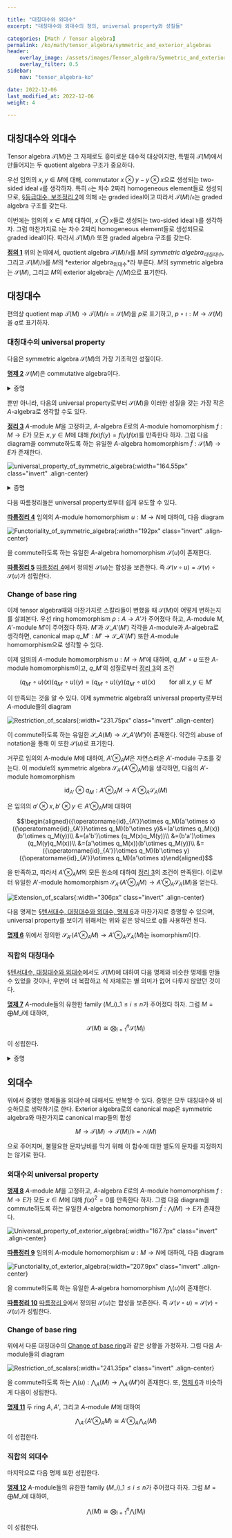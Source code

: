 ```yaml
---

title: "대칭대수와 외대수"
excerpt: "대칭대수와 외대수의 정의, universal property와 성질들"

categories: [Math / Tensor algebra]
permalink: /ko/math/tensor_algebra/symmetric_and_exterior_algebras
header:
    overlay_image: /assets/images/Tensor_algebra/Symmetric_and_exterior_algebras.png
    overlay_filter: 0.5
sidebar: 
    nav: "tensor_algebra-ko"

date: 2022-12-06
last_modified_at: 2022-12-06
weight: 4

---
```


## 대칭대수와 외대수

Tensor algebra $\mathcal{T}(M)$은 그 자체로도 흥미로운 대수적 대상이지만, 특별히 $\mathcal{T}(M)$에서 만들어지는 두 quotient algebra 구조가 중요하다. 

우선 임의의 $x,y\in M$에 대해, commutator $x\otimes y-y\otimes x$으로 생성되는 two-sided ideal $\mathfrak{a}$를 생각하자. 특히 $\mathfrak{a}$는 차수 2짜리 homogeneous element들로 생성되므로, [§등급대수, 보조정리 2](/ko/math/tensor_algebra/graded_homomorphism#lem2)에 의해 $\mathfrak{a}$는 graded ideal이고 따라서 $\mathcal{T}(M)/\mathfrak{a}$는 graded algebra 구조를 갖는다. 

이번에는 임의의 $x\in M$에 대하여, $x\otimes x$들로 생성되는 two-sided ideal $\mathfrak{b}$를 생각하자. 그럼 마찬가지로 $\mathfrak{b}$는 차수 2짜리 homogeneous element들로 생성되므로 graded ideal이다. 따라서 $\mathcal{T}(M)/\mathfrak{b}$ 또한 graded algebra 구조를 갖는다.

<div class="definition" markdown="1">

<ins id="df1">**정의 1**</ins> 위의 논의에서, quotient algebra $\mathcal{T}(M)/\mathfrak{a}$를 $M$의 *symmetric algebra<sub>대칭대수</sub>*, 그리고 $\mathcal{T}(M)/\mathfrak{b}$를 $M$의 *exterior algebra<sub>외대수</sub>*라 부른다. $M$의 symmetric algebra는 $\mathcal{S}(M)$, 그리고 $M$의 exterior algebra는 $\bigwedge(M)$으로 표기한다.

</div>

## 대칭대수

편의상 quotient map $\mathcal{T}(M)\rightarrow\mathcal{T}(M)/\mathfrak{a}=\mathcal{S}(M)$을 $p$로 표기하고, $p\circ\iota:M\rightarrow \mathcal{S}(M)$을 $q$로 표기하자. 

### 대칭대수의 universal property 

다음은 symmetric algebra $\mathcal{S}(M)$의 가장 기초적인 성질이다.

<div class="proposition" markdown="1">

<ins id="pp2">**명제 2**</ins> $\mathcal{S}(M)$은 commutative algebra이다.

</div>
<details class="proof" markdown="1">
<summary>증명</summary>

임의의 $x,y\in M$에 대하여, 

$$q(x)q(y)-q(y)q(x)=(p\circ\iota)(x)(p\circ\iota)(y)-(p\circ\iota)(y)(p\circ\iota)(x)=p(\iota(x)\iota(y)-\iota(y)\iota(x))=0$$

가 성립한다. 한편 $\mathcal{S}(M)$은 $q(x)$들로 생성되고, 이러한 원소들이 모두 commute하므로 원하는 명제가 성립한다.

</details>

뿐만 아니라, 다음의 universal property로부터 $\mathcal{S}(M)$을 이러한 성질을 갖는 가장 작은 $A$-algebra로 생각할 수도 있다.

<div class="proposition" markdown="1">

<ins id="thm3">**정리 3**</ins> $A$-module $M$을 고정하고, $A$-algebra $E$로의 $A$-module homomorphism $f:M\rightarrow E$가 모든 $x,y\in M$에 대해 $f(x)f(y)=f(y)f(x)$를 만족한다 하자. 그럼 다음 diagram을 commute하도록 하는 유일한 $A$-algebra homomorphism $\tilde{f}:\mathcal{S}(M)\rightarrow E$가 존재한다.

![universal_property_of_symmetric_algebra](/assets/images/Tensor_algebra/Symmetric_and_exterior_algebra-1.png){:width="164.55px" class="invert" .align-center}

</div>
<details class="proof" markdown="1">
<summary>증명</summary>

[명제 2](#pp2)의 증명과 같이, $\mathcal{S}(M)$들은 $q(x)$들로 생성되므로 $\tilde{f}$는 유일해야 한다는 것이 자명하다. 따라서 존재성만 증명하면 충분하다. 

Tensor algebra $\mathcal{T}(M)$의 universal property에 의하여, 다음 diagram을 commute하도록 하는 유일한 $A$-algebra homomorphism $\mathcal{T}(M)\rightarrow E$가 존재한다. 

![universal_property_of_tensor_algebra](/assets/images/Tensor_algebra/Symmetric_and_exterior_algebra-2.png){:width="166.95px" class="invert" .align-center}

그런데 주어진 조건 $f(x)f(y)-f(y)f(x)=0$에 의해 이 함수의 kernel이 $\mathfrak{a}$를 포함하므로, 다음의 diagram

![first_isomorphism](/assets/images/Tensor_algebra/Symmetric_and_exterior_algebra-3.png){:width="182.25px" class="invert" .align-center}

을 commute하도록 하는 유일한 $\mathcal{T}(M)/\mathfrak{a}\rightarrow E$가 존재한다. 이로부터 원하는 결과를 얻는다.

</details>

다음 따름정리들은 universal property로부터 쉽게 유도할 수 있다.

<div class="proposition" markdown="1">

<ins id="crl4">**따름정리 4**</ins> 임의의 $A$-module homomorphism $u:M \rightarrow N$에 대하여, 다음 diagram

![Functoriality_of_symmetric_algebra](/assets/images/Tensor_algebra/Symmetric_and_exterior_algebra-4.png){:width="192px" class="invert" .align-center}

을 commute하도록 하는 유일한 $A$-algebra homomorphism $\mathcal{S}(u)$이 존재한다.

</div>

<div class="proposition" markdown="1">

<ins id="crl5">**따름정리 5**</ins> [따름정리 4](#crl4)에서 정의된 $\mathcal{S}(u)$는 합성을 보존한다. 즉 $\mathcal{S}(v\circ u)=\mathcal{S}(v)\circ\mathcal{S}(u)$가 성립한다.

</div>

### Change of base ring

이제 tensor algebra때와 마찬가지로 스칼라들이 변했을 때 $\mathcal{S}(M)$이 어떻게 변하는지를 살펴본다. 우선 ring homomorphism $\rho:A \rightarrow A'$가 주어졌다 하고, $A$-module $M$, $A'$-module $M'$이 주어졌다 하자. $M'$과 $\mathcal{S}\_{A'}(M')$ 각각을 $A$-module과 $A$-algebra로 생각하면, canonical map $q\_{M'}:M'\rightarrow\mathcal{S}\_{A'}(M')$ 또한 $A$-module homomorphism으로 생각할 수 있다. 

이제 임의의 $A$-module homomorphism $u:M \rightarrow M'$에 대하여, $q\_{M'}\circ u$ 또한 $A$-module homomorphism이고, $q\_{M'}$의 성질로부터 [정리 3](#thm3)의 조건

$$(q_{M'}\circ u)(x)(q_{M'}\circ u)(y)=(q_{M'}\circ u)(y)(q_{M'}\circ u)(x)\qquad\text{for all $x,y\in M'$}$$

이 만족되는 것을 알 수 있다. 이제 symmetric algebra의 universal property로부터 $A$-module들의 diagram

![Restriction_of_scalars](/assets/images/Tensor_algebra/Symmetric_and_exterior_algebra-5.png){:width="231.75px" class="invert" .align-center}

이 commute하도록 하는 유일한 $\mathcal{S}\_A(M)\rightarrow\mathcal{S}\_{A'}(M')$이 존재한다. 약간의 abuse of notation을 통해 이 또한 $\mathcal{S}(u)$로 표기한다.

거꾸로 임의의 $A$-module $M$에 대하여, $A'\otimes_AM$은 자연스러운 $A'$-module 구조를 갖는다. 이 module의 symmetric algebra $\mathcal{S}_{A'}(A'\otimes_AM)$을 생각하면, 다음의 $A'$-module homomorphism

$${\operatorname{id}_{A'}}\otimes q_M:A'\otimes_AM\rightarrow A'\otimes_A\mathcal{S}_A(M)$$

은 임의의 $a'\otimes x,b'\otimes y\in A'\otimes_AM$에 대하여

$$\begin{aligned}({\operatorname{id}_{A'}}\otimes q_M)(a'\otimes x)({\operatorname{id}_{A'}}\otimes q_M)(b'\otimes y)&=(a'\otimes q_M(x))(b'\otimes q_M(y))\\
&=(a'b')\otimes (q_M(x)q_M(y))\\
&=(b'a')\otimes (q_M(y)q_M(x))\\
&=(a'\otimes q_M(x))(b'\otimes q_M(y))\\
&=({\operatorname{id}_{A'}}\otimes q_M)(b'\otimes y)({\operatorname{id}_{A'}}\otimes q_M)(a'\otimes x)\end{aligned}$$

을 만족하고, 따라서 $A'\otimes_AM$의 모든 원소에 대하여 [정리 3](#thm3)의 조건이 만족된다. 이로부터 유일한 $A'$-module homomorphism $\mathcal{S}_{A'}(A'\otimes_AM)\rightarrow A'\otimes_A\mathcal{S}_A(M)$을 얻는다.

![Extension_of_scalars](/assets/images/Tensor_algebra/Symmetric_and_exterior_algebra-6.png){:width="306px" class="invert" .align-center}

다음 명제는 [§텐서대수, 대칭대수와 외대수, 명제 6](/ko/math/tensor_algebra/tensor_algebra#pp6)과 마찬가지로 증명할 수 있으며, universal property를 보이기 위해서는 위와 같은 방식으로 $q$를 사용하면 된다.
<div class="proposition" markdown="1">

<ins id="pp6">**명제 6**</ins> 위에서 정의한 $\mathcal{S}_{A'}(A'\otimes_AM)\rightarrow A'\otimes_A\mathcal{S}_A(M)$는 isomorphism이다.

</div>

### 직합의 대칭대수

[§텐서대수, 대칭대수와 외대수](/ko/math/tensor_algebra/tensor_algebra)에서도 $\mathcal{T}(M)$에 대하여 다음 명제와 비슷한 명제를 만들 수 있었을 것이나, 우변이 더 복잡하고 식 자체로는 별 의미가 없어 다루지 않았던 것이다.

<div class="proposition" markdown="1">

<ins id="pp7">**명제 7**</ins> $A$-module들의 유한한 family $(M\_i)\_{1\leq i\leq n}$가 주어졌다 하자. 그럼 $M=\bigoplus M\_i$에 대하여, 

$$\mathcal{S}(M)\cong\bigotimes_{i=1}^n\mathcal{S}(M_i)$$

이 성립한다.

</div>
<details class="proof" markdown="1">
<summary>증명</summary>

Direct sum으로의 canonical injection $\iota\_i:M\_i\rightarrow M$에 대하여, $\mathcal{S}(\iota\_i):\mathcal{S}(M\_i)\rightarrow\mathcal{S}(M)$들이 잘 정의된다. 또, $\mathcal{S}(M)$이 commutative algebra이므로

$$\mathcal{S}(M_1)\times\cdots\times\mathcal{S}(M_n)\rightarrow\mathcal{S}(M)$$

를 $\mathcal{S}(\iota_1)\times\cdots\times\mathcal{S}(\iota_n)$으로 정의해도 문제가 생기지 않는다. 따라서 tensor product의 universal property에 의하여 

$$\bigotimes_{i=1}^n\mathcal{S}(M_i)\rightarrow \mathcal{S}(M)$$

이 잘 정의된다. 

이제 이 함수의 역함수를 만들어야 한다. 우선 각각의 $i$에 대하여, canonical map들의 합성

$$M_i\rightarrow\mathcal{S}(M_i)\rightarrow\bigotimes_{i=1}^n \mathcal{S}(M_i)$$

을 생각할 수 있다. 이제 direct sum의 universal property로부터

$$\bigoplus_{i=1}^n M_i=M\rightarrow\bigotimes_{i=1}^n\mathcal{S}(M_i)$$

를 얻는다. 이제 $\bigotimes\mathcal{S}(M_i)$는 commutative algebra이므로 [정리 2](#thm2)의 조건이 자명하게 성립하고, 따라서 이로부터 

$$\mathcal{S}(M)\rightarrow\bigotimes_{i=1}^n\mathcal{S}(M_i)$$

를 얻는다.

</details>

## 외대수

위에서 증명한 명제들을 외대수에 대해서도 반복할 수 있다. 증명은 모두 대칭대수와 비슷하므로 생략하기로 한다. Exterior algebra로의 canonical map은 symmetric algebra와 마찬가지로 canonical map들의 합성

$$M\rightarrow \mathcal{T}(M)\rightarrow\mathcal{T}(M)/\mathfrak{b}=\bigwedge(M)$$

으로 주어지며, 불필요한 문자낭비를 막기 위해 이 함수에 대한 별도의 문자를 지정하지는 않기로 한다.

### 외대수의 universal property

<div class="proposition" markdown="1">

<ins id="pp8">**명제 8**</ins> $A$-module $M$을 고정하고, $A$-algebra $E$로의 $A$-module homomorphism $f:M\rightarrow E$가 모든 $x\in M$에 대해 $f(x)^2=0$를 만족한다 하자. 그럼 다음 diagram을 commute하도록 하는 유일한 $A$-algebra homomorphism $\tilde{f}:\bigwedge(M)\rightarrow E$가 존재한다.

![Universal_property_of_exterior_algebra](/assets/images/Tensor_algebra/Symmetric_and_exterior_algebra-7.png){:width="167.7px" class="invert" .align-center}

</div>

<div class="proposition" markdown="1">

<ins id="crl9">**따름정리 9**</ins> 임의의 $A$-module homomorphism $u:M \rightarrow N$에 대하여, 다음 diagram

![Functoriality_of_exterior_algebra](/assets/images/Tensor_algebra/Symmetric_and_exterior_algebra-8.png){:width="207.9px" class="invert" .align-center}

을 commute하도록 하는 유일한 $A$-algebra homomorphism $\bigwedge(u)$이 존재한다.

</div>

<div class="proposition" markdown="1">

<ins id="crl10">**따름정리 10**</ins> [따름정리 9](#crl9)에서 정의된 $\mathcal{S}(u)$는 합성을 보존한다. 즉 $\mathcal{S}(v\circ u)=\mathcal{S}(v)\circ\mathcal{S}(u)$가 성립한다.

</div>

### Change of base ring

위에서 다룬 대칭대수의 [Change of base ring](/ko/math/tensor_algebra/symmetric_algebra#change-of-base-ring)과 같은 상황을 가정하자. 그럼 다음 $A$-module들의 diagram

![Restriction_of_scalars](/assets/images/Tensor_algebra/Symmetric_and_exterior_algebra-9.png){:width="241.35px" class="invert" .align-center}

을 commute하도록 하는 $\bigwedge(u):\bigwedge\nolimits_A(M)\rightarrow\bigwedge\nolimits_{A'}(M')$이 존재한다. 또, [명제 6](#pp6)과 비슷하게 다음이 성립한다.

<div class="proposition" markdown="1">

<ins id="pp11">**명제 11**</ins> 두 ring $A,A'$, 그리고 $A$-module $M$에 대하여

$$\bigwedge\nolimits_{A'}(A'\otimes_AM)\cong A'\otimes_A\bigwedge\nolimits_A(M)$$

이 성립한다.

</div>

### 직합의 외대수

마지막으로 다음 명제 또한 성립한다.

<div class="proposition" markdown="1">

<ins id="pp12">**명제 12**</ins> $A$-module들의 유한한 family $(M\_i)\_{1\leq i\leq n}$가 주어졌다 하자. 그럼 $M=\bigoplus M\_i$에 대하여, 

$$\bigwedge(M)\cong\bigotimes_{i=1}^n\bigwedge(M_i)$$

이 성립한다.

</div>